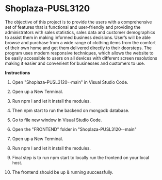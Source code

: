 # Shoplaza-PUSL3120
The objective of this project is to provide the 
users with a comprehensive set of features that is 
functional and user-friendly and providing the administrators 
with sales statistics, sales data and customer demographics to assist 
them in making informed business decisions. User’s will be able browse
and purchase from a wide range of clothing items from the comfort of their 
own home and get them delivered directly to their doorsteps. The program uses 
modern responsive techniques, which allows the website to be easily accessible to 
users on all devices with different screen resolutions making it easier and convenient for 
businesses and customers to use.

**Instructions** 

1. Open  "Shoplaza-PUSL3120--main" in Visual Studio Code.

2. Open up a New Terminal.

3. Run npm I and let it install the modules.

4. Then npm start to run the backend on mongodb database. 

5. Go to file new window in Visual Studio Code.

6. Open the "FRONTEND" folder in "Shoplaza-PUSL3120--main"

7. Open up a New Terminal.

8. Run npm I and let it install the modules.

9. Final step is to run npm start to locally run the frontend on your local host.

10. The frontend should be up & running successfully.
